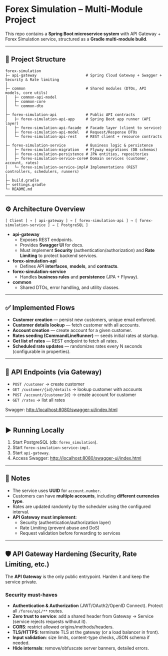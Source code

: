 # Forex Simulation – Multi-Module Project

This repo contains a **Spring Boot microservice system** with API Gateway + Forex Simulation service, structured as a **Gradle multi-module build**.

---

## 📂 Project Structure

```
forex-simulation
├─ api-gateway                      # Spring Cloud Gateway + Swagger + Security & Rate limiting
│
├─ common                           # Shared modules (DTOs, API models, core utils)
│   ├─ common-api-model
│   ├─ common-core
│   └─ common-dto
│
├─ forex-simulation-api             # Public API contracts
│   ├─ forex-simulation-api-app     # Spring Boot app runner (API layer)
│   ├─ forex-simulation-api-facade  # Facade layer (client to service)
│   ├─ forex-simulation-api-model   # Request/Response DTOs
│   └─ forex-simulation-api-rest    # REST client + resource contracts
│
├─ forex-simulation-service         # Business logic & persistence
│   ├─ forex-simulation-migration   # Flyway migrations (DB schemas)
│   ├─ forex-simulation-persistence # JPA entities, repositories
│   ├─ forex-simulation-service-core# Domain services (customer, account, rates)
│   └─ forex-simulation-service-impl# Implementations (REST controllers, schedulers, runners)
│
├─ build.gradle
├─ settings.gradle
└─ README.md
```

---

## ⚙️ Architecture Overview

```
[ Client ] → [ api-gateway ] → [ forex-simulation-api ] → [ forex-simulation-service ] → [ PostgreSQL ]
```

- **api-gateway**
  - Exposes REST endpoints.
  - Provides **Swagger UI** for docs.
  - Must implement **Security** (authentication/authorization) and **Rate Limiting** to protect backend services.
- **forex-simulation-api**
  - Defines API **interfaces**, **models**, and **contracts**.
- **forex-simulation-service**
  - Handles **business rules** and **persistence** (JPA + Flyway).
- **common**
  - Shared DTOs, error handling, and utility classes.

---

## ✅ Implemented Flows

- **Customer creation** — persist new customers, unique email enforced.
- **Customer details lookup** — fetch customer with all accounts.
- **Account creation** — create account for a given customer.
- **Rates seeding (CommandLineRunner)** — seeds initial rates at startup.
- **Get list of rates** — REST endpoint to fetch all rates.
- **Scheduled rate updates** — randomizes rates every N seconds (configurable in properties).

---

## 📡 API Endpoints (via Gateway)

- `POST /customer` → create customer
- `GET /customer/{id}/details` → lookup customer with accounts
- `POST /account/{customerId}` → create account for customer
- `GET /rates` → list all rates

Swagger: [http://localhost:8080/swagger-ui/index.html](http://localhost:8080/swagger-ui/index.html)

---

## ▶️ Running Locally

1. Start PostgreSQL (db: `forex_simulation`).
3. Start `forex-simulation-service-impl`.
4. Start `api-gateway`.
5. Access Swagger: [http://localhost:8080/swagger-ui/index.html](http://localhost:8080/swagger-ui/index.html)

---

## 📝 Notes

- The service uses **UUID** for `account.number`.
- Customers can have **multiple accounts**, including **different currencies type**.
- Rates are updated randomly by the scheduler using the configured interval.
- **API Gateway must implement:**
  - Security (authentication/authorization layer)
  - Rate Limiting (prevent abuse and DoS)
  - Request validation before forwarding to services

---

## 🛡️ API Gateway Hardening (Security, Rate Limiting, etc.)

The **API Gateway** is the only public entrypoint. Harden it and keep the service private.

### Security must-haves
- **Authentication & Authorization** (JWT/OAuth2/OpenID Connect). Protect all `/forex/api/**` routes.
- **Zero trust to service**: add a shared header from Gateway → Service (service rejects requests without it).
- **CORS**: restrict allowed origins/methods/headers.
- **TLS/HTTPS**: terminate TLS at the gateway (or a load balancer in front).
- **Input validation**: size limits, content-type checks, JSON schema if needed.
- **Hide internals**: remove/obfuscate server banners, detailed errors.
